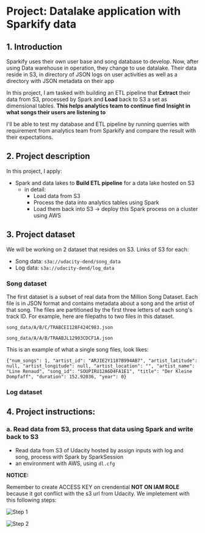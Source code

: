 # Project: Datalake application with Sparkify data
## 1. Introduction

Sparkify uses their own user base and song database to develop. Now, after using Data warehouse in operation, they change to use datalake. Their data reside in S3, in directory of JSON logs on user activities as well as a directory with JSON metadata on their app

In this project, I am tasked with building an ETL pipeline that **Extract** their data from S3, processed by Spark and **Load** back to S3 a set as dimensional tables. **This helps analytics team to continue find Insight in what songs their users are listening to**

I'll be able to test my database and ETL pipeline by running querries with requirement from analytics team from Sparkify and compare the result with their expectations.

## 2. Project description

In this project, I apply:
- Spark and data lakes to **Build ETL pipeline** for a data lake hosted on S3
  - in detail:
    - Load data from S3
    - Process the data into analytics tables using Spark 
    - Load them back into S3
    -> deploy this Spark process on a cluster using AWS
    
## 3. Project dataset

We will be working on 2 dataset that resides on S3. Links of S3 for each:

- Song data: `s3a://udacity-dend/song_data`
- Log data: `s3a://udacity-dend/log_data`  
### Song dataset 
The first dataset is a subset of real data from the Million Song Dataset. Each file is in JSON format and contains metadata about a song and the artist of that song. The files are partitioned by the first three letters of each song's track ID. For example, here are filepaths to two files in this dataset.

`song_data/A/B/C/TRABCEI128F424C983.json`

`song_data/A/A/B/TRAABJL12903CDCF1A.json`

This is an example of what a single song files, look likes:

`{"num_songs": 1, "artist_id": "ARJIE2Y1187B994AB7", "artist_latitude": null, "artist_longitude": null, "artist_location": "", "artist_name": "Line Renaud", "song_id": "SOUPIRU12A6D4FA1E1", "title": "Der Kleine Dompfaff", "duration": 152.92036, "year": 0}`
### Log dataset
## 4. Project instructions:
### a. Read data from S3, process that data using Spark and write back to S3
- Read data from S3 of Udacity hosted by assign inputs with log and song, process with Spark by SparkSession
- an environment with AWS, using `dl.cfg`

**NOTICE:**

Remember to create ACCESS KEY on crendential **NOT ON IAM ROLE** because it got conflict with the s3 url from Udacity.
We impletement with this following steps:

![Step 1](https://udacity-user-uploads.s3.us-west-2.amazonaws.com/uploads/user-uploads/6a156899-077c-48b2-b356-cf233e97d8d3-mobile.png)

![Step 2](https://udacity-user-uploads.s3.us-west-2.amazonaws.com/uploads/user-uploads/29c25a25-a212-42ca-b324-51d2d2e4ad64-mobile.png)
